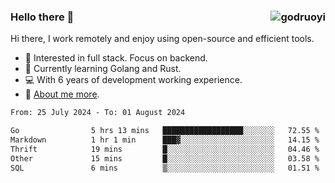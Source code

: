### Hello there 👋 <img align="right" src="https://github-readme-stats.vercel.app/api?username=godruoyi&show_icons=true" alt="godruoyi" />

Hi there, I work remotely and enjoy using open-source and efficient tools.

- 🔭 Interested in full stack. Focus on backend.
- 🌱 Currently learning Golang and Rust.
- 💻 With 6 years of development working experience.
- 👒 [About me more](https://godruoyi.com/posts/about-godruoyi).



<!--START_SECTION:waka-->

```txt
From: 25 July 2024 - To: 01 August 2024

Go                5 hrs 13 mins   ██████████████████░░░░░░░   72.55 %
Markdown          1 hr 1 min      ███▓░░░░░░░░░░░░░░░░░░░░░   14.15 %
Thrift            19 mins         █░░░░░░░░░░░░░░░░░░░░░░░░   04.46 %
Other             15 mins         █░░░░░░░░░░░░░░░░░░░░░░░░   03.58 %
SQL               6 mins          ▒░░░░░░░░░░░░░░░░░░░░░░░░   01.51 %
```

<!--END_SECTION:waka-->
